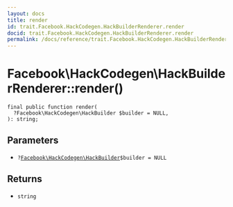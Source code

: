 ```yaml
---
layout: docs
title: render
id: trait.Facebook.HackCodegen.HackBuilderRenderer.render
docid: trait.Facebook.HackCodegen.HackBuilderRenderer.render
permalink: /docs/reference/trait.Facebook.HackCodegen.HackBuilderRenderer.render/
---
```

# Facebook\\HackCodegen\\HackBuilderRenderer::render()




``` Hack
final public function render(
  ?Facebook\HackCodegen\HackBuilder $builder = NULL,
): string;
```




## Parameters




+ ` ? `[` Facebook\HackCodegen\HackBuilder `](<class.Facebook.HackCodegen.HackBuilder.md>)`` $builder = NULL ``




## Returns




* ` string `